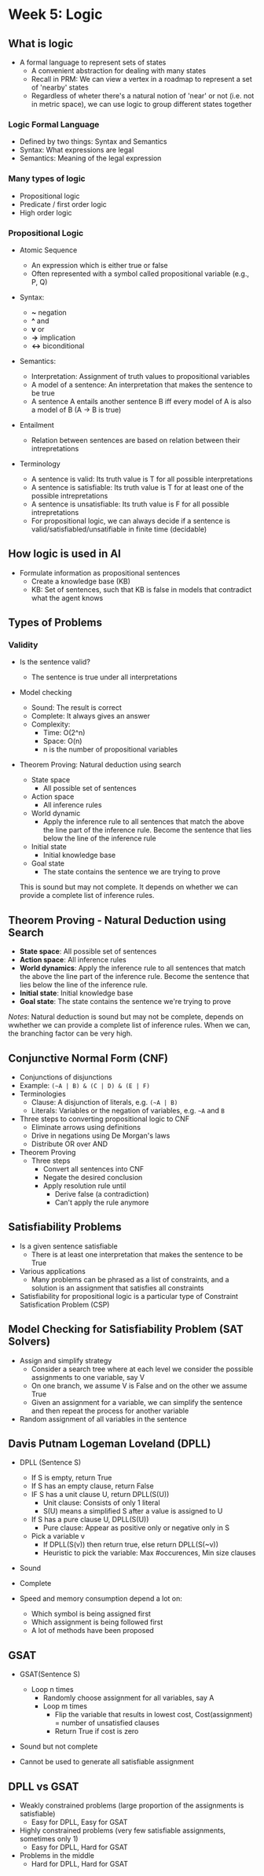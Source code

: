 # Week 5: Logic

## What is logic
- A formal language to represent sets of states
  - A convenient abstraction for dealing with many states
  - Recall in PRM: We can view a vertex in a roadmap to represent a set of 'nearby' states
  - Regardless of wheter there's a natural notion of 'near' or not (i.e. not in metric space), we can use logic to group different states together

### Logic Formal Language
- Defined by two things: Syntax and Semantics
- Syntax: What expressions are legal
- Semantics: Meaning of the legal expression

### Many types of logic
- Propositional logic
- Predicate / first order logic
- High order logic

### Propositional Logic
- Atomic Sequence
  - An expression which is either true or false
  - Often represented with a symbol called propositional variable (e.g., P, Q)
- Syntax:
  - __~__ negation
  - __^__ and
  - __v__ or
  - __->__ implication
  - __<->__ biconditional

- Semantics:
  - Interpretation: Assignment of truth values to propositional variables
  - A model of a sentence: An interpretation that makes the sentence to be true
  - A sentence A entails another sentence B iff every model of A is also a model of B (A -> B is true)

- Entailment
  - Relation between sentences are based on relation between their intrepretations

- Terminology
  - A sentence is valid: Its truth value is T for all possible interpretations
  - A sentence is satisfiable: Its truth value is T for at least one of the possible intrepretations
  - A sentence is unsatisfiable: Its truth value is F for all possible intrepretations
  - For propositional logic, we can always decide if a sentence is valid/satisfiabled/unsatifiable in finite time (decidable)

## How logic is used in AI

- Formulate information as propositional sentences
  - Create a knowledge base (KB)
  - KB: Set of sentences, such that KB is false in models that contradict what the agent knows

## Types of Problems

### Validity
- Is the sentence valid?
  - The sentence is true under all interpretations

- Model checking
  - Sound: The result is correct
  - Complete: It always gives an answer
  - Complexity:
    - Time: O(2^n)
    - Space: O(n)
    - n is the number of propositional variables

- Theorem Proving: Natural deduction using search
  - State space
    - All possible set of sentences
  - Action space
    - All inference rules
  - World dynamic
    - Apply the inference rule to all sentences that match the above the line part of the inference rule. Become the sentence that lies below the line of the inference rule
  - Initial state
    - Initial knowledge base
  - Goal state
    - The state contains the sentence we are trying to prove
   
  This is sound but may not complete. It depends on whether we can provide a complete list of inference rules.

## Theorem Proving - Natural Deduction using Search

- __State space__: All possible set of sentences
- __Action space__: All inference rules
- __World dynamics__: Apply the inference rule to all sentences that match the above the line part of the inference rule. Become the sentence that lies below the line of the inference rule.
- __Initial state__: Initial knowledge base
- __Goal state__: The state contains the sentence we're trying to prove

_Notes_: Natural deduction is sound but may not be complete, depends on wwhether we can provide a complete list of inference rules. When we can, the branching factor can be very high.

## Conjunctive Normal Form (CNF)
- Conjunctions of disjunctions
- Example: `(~A | B) & (C | D) & (E | F)`
- Terminologies
    - Clause: A disjunction of literals, e.g. `(~A | B)`
    - Literals: Variables or the negation of variables, e.g. `~A` and `B`
- Three steps to converting propositional logic to CNF
    - Eliminate arrows using definitions
    - Drive in negations using De Morgan's laws
    - Distribute OR over AND
- Theorem Proving
    - Three steps
        - Convert all sentences into CNF
        - Negate the desired conclusion
        - Apply resolution rule until
            - Derive false (a contradiction)
            - Can't apply the rule anymore

## Satisfiability Problems
- Is a given sentence satisfiable
    - There is at least one interpretation that makes the sentence to be True
- Various applications
    - Many problems can be phrased as a list of constraints, and a solution is an assignment that satisfies all constraints
- Satisfiability for propositional logic is a particular type of Constraint Satisfication Problem (CSP)

## Model Checking for Satisfiability Problem (SAT Solvers)
- Assign and simplify strategy
     - Consider a search tree where at each level we consider the possible assignments to one variable, say V
     - On one branch, we assume V is False and on the other we assume True
     - Given an assignment for a variable, we can simplify the sentence and then repeat the process for another variable
- Random assignment of all variables in the sentence

## Davis Putnam Logeman Loveland (DPLL)
- DPLL (Sentence S)
    - If S is empty, return True
    - If S has an empty clause, return False
    - IF S has a unit clause U, return DPLL(S(U))
        - Unit clause: Consists of only 1 literal
        - S(U) means a simplified S after a value is assigned to U
    - If S has a pure clause U, DPLL(S(U))
        - Pure clause: Appear as positive only or negative only in S
    - Pick a variable v
        - If DPLL(S(v)) then return true, else return DPLL(S(~v))
        - Heuristic to pick the variable: Max #occurences, Min size clauses

- Sound
- Complete
- Speed and memory consumption depend a lot on:
    - Which symbol is being assigned first
    - Which assignment is being followed first
    - A lot of methods have been proposed

## GSAT
- GSAT(Sentence S)
    - Loop n times
        - Randomly choose assignment for all variables, say A
        - Loop m times
            - Flip the variable that results in lowest cost, Cost(assignment) = number of unsatisfied clauses
            - Return True if cost is zero

- Sound but not complete
- Cannot be used to generate all satisfiable assignment

## DPLL vs GSAT
- Weakly constrained problems (large proportion of the assignments is satisfiable)
    - Easy for DPLL, Easy for GSAT
- Highly constrained problems (very few satisfiable assignments, sometimes only 1)
    - Easy for DPLL, Hard for GSAT
- Problems in the middle
    - Hard for DPLL, Hard for GSAT


